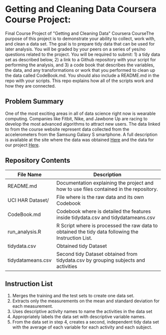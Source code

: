 # Getting and Cleaning Data Coursera Course Project:

Final Course Project of "Getting and Cleaning Data" Coursera CourseThe purpose of this project is to demonstrate your ability to collect, work with, and clean a data set. The goal is to prepare tidy data that can be used for later analysis. You will be graded by your peers on a series of yes/no questions related to the project. You will be required to submit: 1) a tidy data set as described below, 2) a link to a Github repository with your script for performing the analysis, and 3) a code book that describes the variables, the data, and any transformations or work that you performed to clean up the data called CodeBook.md. You should also include a README.md in the repo with your scripts. This repo explains how all of the scripts work and how they are connected.

## Problem Summary

One of the most exciting areas in all of data science right now is wearable computing. Companies like Fitbit, Nike, and Jawbone Up are racing to develop the most advanced algorithms to attract new users. The data linked to from the course website represent data collected from the accelerometers from the Samsung Galaxy S smartphone. A full description is available at the site where the data was obtained [Here](http://archive.ics.uci.edu/ml/datasets/Human+Activity+Recognition+Using+Smartphones) and the data for our project [Here](https://d396qusza40orc.cloudfront.net/getdata%2Fprojectfiles%2FUCI%20HAR%20Dataset.zip).

## Repository Contents

File Name | Description
----------|------------
README.md|Documentation explaining the project and how to use files contained in the repository.
UCI HAR Dataset/| File where is the raw data and its own Codebook
CodeBook.md|Codebook where is detailed the features inside tidydata.csv and tidydatameans.csv
run_analysis.R|R Script where is processed the raw data to obtained the tidy data following the Instruction List.
tidydata.csv|Obtained tidy Dataset
tidydatameans.csv|Second tidy Dataset obtained from tidydata.csv by grouping subjects and activities

## Instruction List

1. Merges the training and the test sets to create one data set.
2. Extracts only the measurements on the mean and standard deviation for each measurement.
3. Uses descriptive activity names to name the activities in the data set
4. Appropriately labels the data set with descriptive variable names.
5. From the data set in step 4, creates a second, independent tidy data set with the average of each variable for each activity and each subject.
